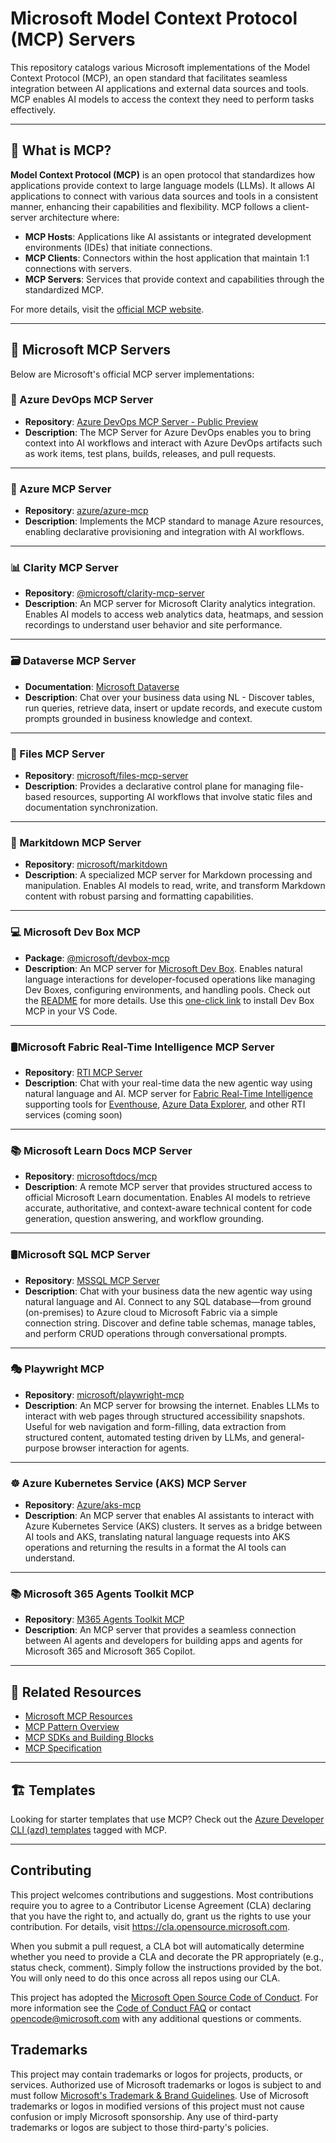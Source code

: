 # Microsoft Model Context Protocol (MCP) Servers

This repository catalogs various Microsoft implementations of the Model Context Protocol (MCP), an open standard that facilitates seamless integration between AI applications and external data sources and tools. MCP enables AI models to access the context they need to perform tasks effectively.

---

## 📘 What is MCP?

**Model Context Protocol (MCP)** is an open protocol that standardizes how applications provide context to large language models (LLMs). It allows AI applications to connect with various data sources and tools in a consistent manner, enhancing their capabilities and flexibility. MCP follows a client-server architecture where:

- **MCP Hosts**: Applications like AI assistants or integrated development environments (IDEs) that initiate connections.
- **MCP Clients**: Connectors within the host application that maintain 1:1 connections with servers.
- **MCP Servers**: Services that provide context and capabilities through the standardized MCP.

For more details, visit the [official MCP website](https://modelcontextprotocol.io).

---

## 📂 Microsoft MCP Servers

Below are Microsoft's official MCP server implementations:

### 📅 Azure DevOps MCP Server

- **Repository**: [Azure DevOps MCP Server - Public Preview](https://github.com/microsoft/azure-devops-mcp)
- **Description**: The MCP Server for Azure DevOps enables you to bring context into AI workflows and interact with Azure DevOps artifacts such as work items, test plans, builds, releases, and pull requests.

---

### 🔷 Azure MCP Server

- **Repository**: [azure/azure-mcp](https://github.com/azure/azure-mcp)
- **Description**: Implements the MCP standard to manage Azure resources, enabling declarative provisioning and integration with AI workflows.

---

### 📊 Clarity MCP Server

- **Repository**: [@microsoft/clarity-mcp-server](https://www.npmjs.com/package/@microsoft/clarity-mcp-server)
- **Description**: An MCP server for Microsoft Clarity analytics integration. Enables AI models to access web analytics data, heatmaps, and session recordings to understand user behavior and site performance.

---

### 🗃️ Dataverse MCP Server

- **Documentation**: [Microsoft Dataverse](https://go.microsoft.com/fwlink/?linkid=2320176)
- **Description**: Chat over your business data using NL - Discover tables, run queries, retrieve data, insert or update records, and execute custom prompts grounded in business knowledge and context.
---

### 📁 Files MCP Server

- **Repository**: [microsoft/files-mcp-server](https://github.com/microsoft/files-mcp-server)
- **Description**: Provides a declarative control plane for managing file-based resources, supporting AI workflows that involve static files and documentation synchronization.

---

### 📝 Markitdown MCP Server

- **Repository**: [microsoft/markitdown](https://github.com/microsoft/markitdown)
- **Description**: A specialized MCP server for Markdown processing and manipulation. Enables AI models to read, write, and transform Markdown content with robust parsing and formatting capabilities.

---

### 💻 Microsoft Dev Box MCP

- **Package**: [@microsoft/devbox-mcp](https://www.npmjs.com/package/@microsoft/devbox-mcp)
- **Description**: An MCP server for [Microsoft Dev Box](https://azure.microsoft.com/en-us/products/dev-box). Enables natural language interactions for developer-focused operations like managing Dev Boxes, configuring environments, and handling pools. Check out the [README](https://www.npmjs.com/package/@microsoft/devbox-mcp?activeTab=readme) for more details. Use this [one-click link](https://insiders.vscode.dev/redirect/mcp/install?name=Dev%20Box&config=%7B%22command%22%3A%22npx%22%2C%22args%22%3A%5B%22-y%22%2C%22%40microsoft%2Fdevbox-mcp%40latest%22%5D%7D) to install Dev Box MCP in your VS Code.

---

### 🛢️Microsoft Fabric Real-Time Intelligence MCP Server

- **Repository**: [RTI MCP Server](https://aka.ms/rti.mcp.repo)
- **Description**: Chat with your real-time data the new agentic way using natural language and AI. MCP server for [Fabric Real-Time Intelligence](https://aka.ms/fabricrti) supporting tools for [Eventhouse](https://aka.ms/eventhouse), [Azure Data Explorer](https://aka.ms/adx), and other RTI services (coming soon)

---

### 📚 Microsoft Learn Docs MCP Server

- **Repository**: [microsoftdocs/mcp](https://github.com/microsoftdocs/mcp)
- **Description**: A remote MCP server that provides structured access to official Microsoft Learn documentation. Enables AI models to retrieve accurate, authoritative, and context-aware technical content for code generation, question answering, and workflow grounding.

---

### 🛢️Microsoft SQL MCP Server

- **Repository**: [MSSQL MCP Server](https://aka.ms/MssqlMcp)
- **Description**: Chat with your business data the new agentic way using natural language and AI. Connect to any SQL database—from ground (on-premises) to Azure cloud to Microsoft Fabric via a simple connection string. Discover and define table schemas, manage tables, and perform CRUD operations through conversational prompts.

---

### 🎭 Playwright MCP

- **Repository**: [microsoft/playwright-mcp](https://github.com/microsoft/playwright-mcp)
- **Description**: An MCP server for browsing the internet. Enables LLMs to interact with web pages through structured accessibility snapshots. Useful for web navigation and form-filling, data extraction from structured content, automated testing driven by LLMs, and general-purpose browser interaction for agents.

---

### ☸️ Azure Kubernetes Service (AKS) MCP Server

- **Repository**: [Azure/aks-mcp](https://github.com/Azure/aks-mcp)
- **Description**: An MCP server that enables AI assistants to interact with Azure Kubernetes Service (AKS) clusters. It serves as a bridge between AI tools and AKS, translating natural language requests into AKS operations and returning the results in a format the AI tools can understand.

---

### 📚 Microsoft 365 Agents Toolkit MCP

- **Repository**: [M365 Agents Toolkit MCP](https://aka.ms/m365agentstoolkit-mcp)
- **Description**: An MCP server that provides a seamless connection between AI agents and developers for building apps and agents for Microsoft 365 and Microsoft 365 Copilot.

---

## 📎 Related Resources

- [Microsoft MCP Resources](https://github.com/microsoft/mcp/tree/main/Resources)
- [MCP Pattern Overview](https://modelcontextprotocol.io/introduction)
- [MCP SDKs and Building Blocks](https://modelcontextprotocol.io/sdk)
- [MCP Specification](https://spec.modelcontextprotocol.io/specification/2025-03-26/)

---

## 🏗️ Templates

Looking for starter templates that use MCP? Check out the [Azure Developer CLI (azd) templates](https://azure.github.io/awesome-azd/?tags=mcp) tagged with MCP.

---

## Contributing

This project welcomes contributions and suggestions. Most contributions require you to agree to a
Contributor License Agreement (CLA) declaring that you have the right to, and actually do, grant us
the rights to use your contribution. For details, visit https://cla.opensource.microsoft.com.

When you submit a pull request, a CLA bot will automatically determine whether you need to provide
a CLA and decorate the PR appropriately (e.g., status check, comment). Simply follow the instructions
provided by the bot. You will only need to do this once across all repos using our CLA.

This project has adopted the [Microsoft Open Source Code of Conduct](https://opensource.microsoft.com/codeofconduct/).
For more information see the [Code of Conduct FAQ](https://opensource.microsoft.com/codeofconduct/faq/) or
contact [opencode@microsoft.com](mailto:opencode@microsoft.com) with any additional questions or comments.

## Trademarks

This project may contain trademarks or logos for projects, products, or services. Authorized use of Microsoft
trademarks or logos is subject to and must follow
[Microsoft's Trademark & Brand Guidelines](https://www.microsoft.com/en-us/legal/intellectualproperty/trademarks/usage/general).
Use of Microsoft trademarks or logos in modified versions of this project must not cause confusion or imply Microsoft sponsorship.
Any use of third-party trademarks or logos are subject to those third-party's policies.
